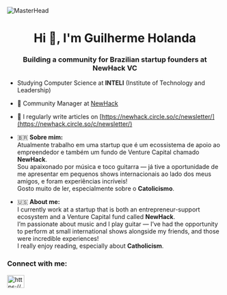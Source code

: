 ![MasterHead](https://insideuniversity.com.br/wp-content/uploads/2023/11/image-1024x602.png)


<h1 align="center">Hi 👋, I'm Guilherme Holanda</h1>
<h3 align="center">Building a community for Brazilian startup founders at NewHack VC</h3>

- Studying Computer Science at <strong>INTELI</strong> (Institute of Technology and Leadership)

- 🔭 Community Manager at [NewHack](https://newhack.vc/)

- 📝 I regularly write articles on [https://newhack.circle.so/c/newsletter/](https://newhack.circle.so/c/newsletter/)

- 🇧🇷 **Sobre mim:**  
Atualmente trabalho em uma startup que é um ecossistema de apoio ao empreendedor e também um fundo de Venture Capital chamado **NewHack**.  
Sou apaixonado por música e toco guitarra — já tive a oportunidade de me apresentar em pequenos shows internacionais ao lado dos meus amigos, e foram experiências incríveis!  
Gosto muito de ler, especialmente sobre o **Catolicismo**.

- 🇺🇸 **About me:**  
I currently work at a startup that is both an entrepreneur-support ecosystem and a Venture Capital fund called **NewHack**.  
I’m passionate about music and I play guitar — I’ve had the opportunity to perform at small international shows alongside my friends, and those were incredible experiences!  
I really enjoy reading, especially about **Catholicism**.

<h3 align="left">Connect with me:</h3>
<p align="left">
<a href="https://linkedin.com/in/https://www.linkedin.com/in/guilherme-holanda-marques-a33aa6288/" target="blank"><img align="center" src="https://raw.githubusercontent.com/rahuldkjain/github-profile-readme-generator/master/src/images/icons/Social/linked-in-alt.svg" alt="https://www.linkedin.com/in/guilherme-holanda-marques-a33aa6288/" height="30" width="40" /></a>
